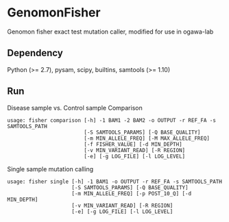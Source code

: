 # GenomonFisher
Genomon fisher exact test mutation caller, modified for use in ogawa-lab

## Dependency
Python (>= 2.7), pysam, scipy, builtins,
samtools (>= 1.10)

## Run
Disease sample vs. Control sample Comparison
```
usage: fisher comparison [-h] -1 BAM1 -2 BAM2 -o OUTPUT -r REF_FA -s SAMTOOLS_PATH
                         [-S SAMTOOLS_PARAMS] [-Q BASE_QUALITY]
                         [-m MIN_ALLELE_FREQ] [-M MAX_ALLELE_FREQ]
                         [-f FISHER_VALUE] [-d MIN_DEPTH]
                         [-v MIN_VARIANT_READ] [-R REGION]
                         [-e] [-g LOG_FILE] [-l LOG_LEVEL]

```
Single sample mutation calling
```
usage: fisher single [-h] -1 BAM1 -o OUTPUT -r REF_FA -s SAMTOOLS_PATH
                     [-S SAMTOOLS_PARAMS] [-Q BASE_QUALITY]
                     [-m MIN_ALLELE_FREQ] [-p POST_10_Q] [-d MIN_DEPTH]
                     [-v MIN_VARIANT_READ] [-R REGION]
                     [-e] [-g LOG_FILE] [-l LOG_LEVEL]
```

